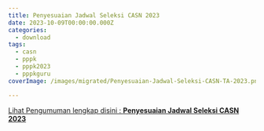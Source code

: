 ```yaml
---
title: Penyesuaian Jadwal Seleksi CASN 2023
date: 2023-10-09T00:00:00.000Z
categories:
  - download
tags:
  - casn
  - pppk
  - pppk2023
  - pppkguru
coverImage: /images/migrated/Penyesuaian-Jadwal-Seleksi-CASN-TA-2023.png

---
```


[Lihat Pengumuman lengkap disini : **Penyesuaian Jadwal Seleksi CASN 2023**](https://bkd.nttprov.go.id/web/wp-content/uploads/2023/10/S-9386-Penyesuaian-Jadwal-Seleksi-CASN-2023-DS.pdf)
